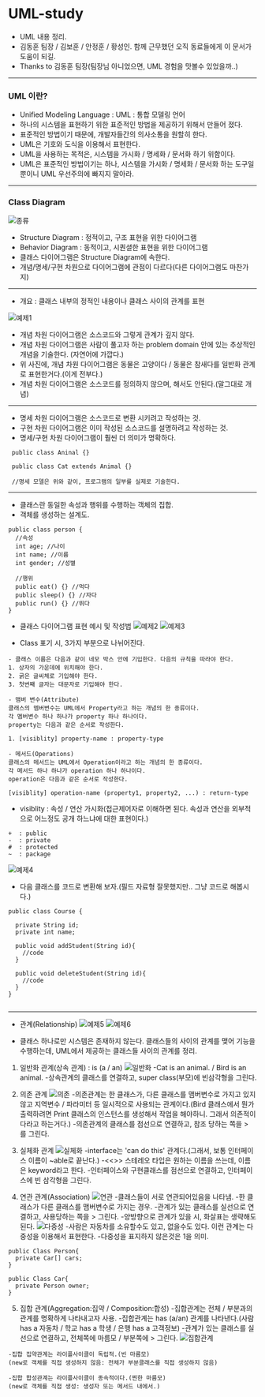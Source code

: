# UML-study
- UML 내용 정리.
- 김동훈 팀장 / 김보훈 / 안정훈 / 황성인. 함께 근무했던 오직 동료들에게 이 문서가 도움이 되길.
- Thanks to 김동훈 팀장(팀장님 아니었으면, UML 경험을 맛볼수 있었을까..)

---

### UML 이란?
 - Unified Modeling Language : UML : 통합 모델링 언어
 - 하나의 시스템을 표현하기 위한 표준적인 방법을 제공하기 위해서 만들어 졌다.
 - 표준적인 방법이기 때문에, 개발자들간의 의사소통을 원할히 한다.
 - UML은 기호와 도식을 이용해서 표현한다.
 - UML을 사용하는 목적은, 시스템을 가시화 / 명세화 / 문서화 하기 위함이다.
 - UML은 표준적인 방법이기는 하나, 시스템을 가시화 / 명세화 / 문서화 하는 도구일 뿐이니 UML 우선주의에 빠지지 말아라.

---

### Class Diagram

![종류](./image/uml종류.png)

- Structure Diagram : 정적이고, 구조 표현을 위한 다이어그램
- Behavior Diagram : 동적이고, 시퀀셜한 표현을 위한 다이어그램
- 클래스 다이어그램은 Structure Diagram에 속한다.
- 개념/명세/구현 차원으로 다이어그램에 관점이 다르다(다른 다이어그램도 마찬가지)


---
- 개요 : 클래스 내부의 정적인 내용이나 클래스 사이의 관계를 표현

![예제1](./image/예제.png)

- 개념 차원 다이어그램은 소스코드와 그렇게 관계가 깊지 않다.
- 개념 차원 다이어그램은 사람이 풀고자 하는 problem domain 안에 있는 추상적인 개념을 기술한다. (자연어에 가깝다.)
- 위 사진에, 개념 차원 다이어그램은 동물은 고양이다 / 동물은 참새다를 일반화 관계로 표현한거다.(이게 전부다.)
- 개념 차원 다이어그램은 소스코드를 정의하지 않으며, 해서도 안된다.(말그대로 개념)



---
- 명세 차원 다이어그램은 소스코드로 변환 시키려고 작성하는 것.
- 구현 차원 다이어그램은 이미 작성된 소스코드를 설명하려고 작성하는 것.
- 명세/구현 차원 다이어그램이 훨씬 더 의미가 명확하다.
```
 public class Aninal {}

 public class Cat extends Animal {}

 //명세 모델은 위와 같이, 프로그램의 일부를 실제로 기술한다.
```

---
- 클래스란 동일한 속성과 행위를 수행하는 객체의 집합.
- 객체를 생성하는 설계도.
```
public class person {
  //속성
  int age; //나이
  int name; //이름
  int gender; //성별

  //행위
  public eat() {} //먹다
  public sleep() {} //자다
  public run() {} //뛰다
}
```

- 클래스 다이어그램 표현 예시 및 작성법
![예제2](./image/예시2.PNG)
![예제3](./image/예시3.png)

- Class 표기 시, 3가지 부분으로 나뉘어진다.

```
- 클래스 이름은 다음과 같이 네모 박스 안에 기입한다. 다음의 규칙을 따라야 한다.
1. 상자의 가운데에 위치해야 한다.
2. 굵은 글씨체로 기입해야 한다.
3. 첫번째 글자는 대문자로 기입해야 한다.

- 맴버 변수(Attribute)
클래스의 멤버변수는 UML에서 Property라고 하는 개념의 한 종류이다.
각 멤버변수 하나 하나가 property 하나 하나이다.
property는 다음과 같은 순서로 작성한다.

1. [visiblity] property-name : property-type

- 메서드(Operations)
클래스의 메서드는 UML에서 Operation이라고 하는 개념의 한 종류이다.
각 메서드 하나 하나가 operation 하나 하나이다.
operation은 다음과 같은 순서로 작성한다.

[visiblity] operation-name (property1, property2, ...) : return-type
```

- visiblity : 속성 / 연산 가시화(접근제어자로 이해하면 된다. 속성과 연산을 외부적으로 어느정도 공개 하느냐에 대한 표현이다.)

```
+  : public
-  : private
#  : protected
~  : package
```

![예제4](./image/예시4.png)

- 다음 클래스를 코드로 변환해 보자.(필드 자료형 잘못했지만.. 그냥 코드로 해봅시다.)

```
public class Course {

  private String id;
  private int name;

  public void addStudent(String id){
    //code
  }

  public void deleteStudent(String id){
    //code
  }
}


```

---

- 관계(Relationship)
![예제5](./image/관계.png)
![예제6](./image/관계2.png)

- 클래스 하나로만 시스템은 존재하지 않는다. 클래스들의 사이의 관계를 맺어 기능을 수행하는데, UML에서 제공하는 클래스들 사이의 관계를 정리.

 1. 일반화 관계(상속 관계) : is (a / an)
 ![일반화](./image/일반화.png)
 -Cat is an animal. / Bird is an animal.
 -상속관계의 클래스를 연결하고, super class(부모)에 빈삼각형을 그린다.

 2. 의존 관계
 ![의존](./image/의존성.png)
 -의존관계는 한 클래스가, 다른 클래스를 맴버변수로 가지고 있지 않고 지역변수 / 파라미터 등 일시적으로 사용되는 관계이다.(Bird 클래스에서 뭔가 출력하려면 Print 클래스의 인스턴스를 생성해서 작업을 해야하니. 그래서 의존적이다라고 하는거다.)
 -의존관계의 클래스를 점선으로 연결하고, 참조 당하는 쪽을 > 를 그린다.

 3. 실체화 관계
 ![실체화](./image/실체화.png)
 -interface는 'can do this' 관계다.(그래서, 보통 인터페이스 이름이 ~able로 끝난다.)
 -<<>> 스테레오 타입은 원하는 이름을 쓰는데, 이름은 keyword라고 한다.
 -인터페이스와 구현클래스를 점선으로 연결하고, 인터페이스에 빈 삼각형을 그린다.

 4. 연관 관계(Association)
 ![연관](./image/연관관계.png)
 -클래스들이 서로 연관되어있음을 나타냄.
 -한 클래스가 다른 클래스를 맴버변수로 가지는 경우.
 -관계가 있는 클래스를 실선으로 연결하고, 사용당하는 쪽을 > 그린다.
 -양방향으로 관계가 있을 시, 화살표는 생략해도 된다.
 ![다중성](./image/다중성.png)
 -사람은 자동차를 소유할수도 있고, 없을수도 있다. 이런 관계는 다중성을 이용해서 표현한다.
 -다중성을 표지하지 않은것은 1을 의미.

 ```
 public Class Person{
   private Car[] cars;
 }

 public Class Car{
   private Person owner;
 }

 ```

 5. 집합 관계(Aggregation:집약 / Composition:합성)
 -집합관계는 전체 / 부분과의 관계를 명확하게 나타내고자 사용.
 -집합관계는 has (a/an) 관계를 나타낸다.(사람 has a 자동차 / 학교 has a 학생 / 은행 has a 고객정보)
 -관계가 있는 클래스를 실선으로 연결하고, 전체쪽에 마름모 / 부분쪽에 > 그린다.
 ![집합관계](./image/집합관계.png)

 ```
 -집합 집약관계는 라이플사이클이 독립적.(빈 마름모)
 (new로 객체를 직접 생성하지 않음: 전체가 부분클래스를 직접 생성하지 않음)

 -집합 합성관계는 라이플사이클이 종속적이다.(찐한 마름모)
 (new로 객체를 직접 생성: 생성자 또는 메서드 내에서.)
 ```

